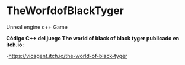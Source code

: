 # TheWorfdofBlackTyger
Unreal engine  c++ Game 

**Código C++ del juego The world of black of black tyger publicado en itch.io:**

 -https://vicagent.itch.io/the-world-of-black-tyger
